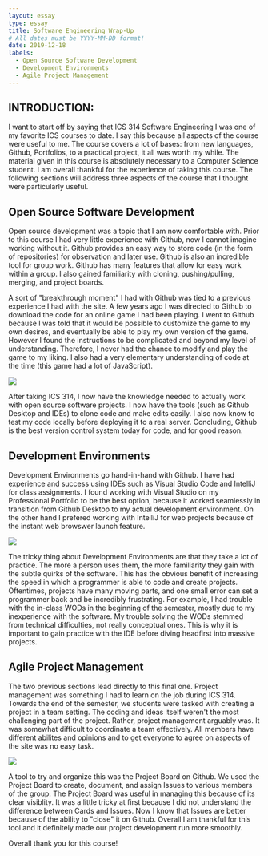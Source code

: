 ```yaml
---
layout: essay
type: essay
title: Software Engineering Wrap-Up
# All dates must be YYYY-MM-DD format!
date: 2019-12-18
labels:
  - Open Source Software Development
  - Development Environments
  - Agile Project Management
---
```


## INTRODUCTION:
I want to start off by saying that ICS 314 Software Engineering I was one of my favorite ICS courses to date. I say this because all aspects
of the course were useful to me. The course covers a lot of bases: from new languages, Github, Portfolios, to a practical project, it all
was worth my while. The material given in this course is absolutely necessary to a Computer Science student. I am overall thankful for the 
experience of taking this course. The following sections will address three aspects of the course that I thought were particularly useful.

## Open Source Software Development
Open source development was a topic that I am now comfortable with. Prior to this course I had very little experience with Github, now I cannot imagine working 
without it. Github provides an easy way to store code (in the form of repositories) for observation and later use. Github is also an incredible
tool for group work. Github has many features that allow for easy work within a group. I also gained familiarity with cloning, pushing/pulling, 
merging, and project boards. 

A sort of "breakthrough moment" I had with Github was tied to a previous experience I had with the site. A few years ago I was directed to Github
to download the code for an online game I had been playing. I went to Github because I was told that it would be possible to customize the game
to my own desires, and eventually be able to play my own version of the game. However I found the instructions to be complicated and beyond
my level of understanding. Therefore, I never had the chance to modify and play the game to my liking. I also had a very elementary understanding
of code at the time (this game had a lot of JavaScript).

<div class="ui medium rounded images">
<img class="ui image" src="{{ site.baseurl }}/images/sources.png">
</div>

After taking ICS 314, I now have the knowledge needed to actually work with open source software projects. I now have the tools (such as Github
Desktop and IDEs) to clone code and make edits easily. I also now know to test my code locally before deploying it to a real server. Concluding,
Github is the best version control system today for code, and for good reason.

## Development Environments
Development Environments go hand-in-hand with Github. I have had experience and success using IDEs such as Visual Studio Code and IntelliJ for
class assignments. I found working with Visual Studio on my Professional Portfolio to be the best option, because it worked seamlessly in transition
from Github Desktop to my actual development environment. On the other hand I prefered working with IntelliJ for web projects because of the instant
web browswer launch feature. 

<div class="ui medium rounded images">
<img class="ui image" src="{{ site.baseurl }}/images/sissys.jpeg">
</div>

The tricky thing about Development Environments are that they take a lot of practice. The more a person uses them, the more familiarity they gain with the subtle quirks of the software. This has the obvious benefit of increasing the speed in which a programmer is able to code and create projects. Oftentimes, projects have many moving parts, and one small error can set a programmer back and be incredibly frustrating. For example, I had trouble with the in-class WODs in the beginning of the semester, mostly due to my inexperience with the software. My trouble solving the WODs stemmed from technical difficulties, not really conceptual ones. This is why it is important to gain practice with the IDE before diving headfirst into massive projects.

## Agile Project Management
The two previous sections lead directly to this final one. Project management was something I had to learn on the job during ICS 314. Towards the end of the semester, we students were tasked with creating a project in a team setting. The coding and ideas itself weren't the most challenging part of the project. Rather, project management arguably was. It was somewhat difficult to coordinate a team effectively. All members have different abilites and opinions and to get everyone to agree on aspects of the site was no easy task. 

<div class="ui medium rounded images">
<img class="ui image" src="{{ site.baseurl }}/images/agile.png">
</div>

A tool to try and organize this was the Project Board on Github. We used the Project Board to create, document, and assign Issues to various members of the group. The Project Board was useful in managing this because of its clear visiblity. It was a little tricky at first because I did not understand the difference between Cards and Issues. Now I know that Issues are better because of the ability to "close" it on Github. Overall I am thankful for this tool and it definitely made our project development run more smoothly.

Overall thank you for this course!
